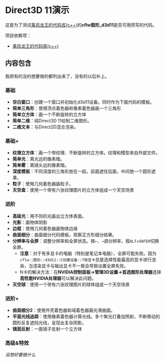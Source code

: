 # Direct3D 11演示
这是为了测试[乘风龙王的代码库(c++)](https://github.com/cflw/cflw_cpp)的**cflw图形_d3d11**是否可用而写的代码。


项目依赖项：
* [乘风龙王的代码库(c++)](https://github.com/cflw/cflw_cpp)

## 内容包含
我把有的没的想要做的都列出来了，没有的以后补上。

### 基础

* **空白窗口**：创建一个窗口并初始化d3d11设备。同时作为下面代码的模板。
* **简单三角形**：使用顶点着色器和像素着色器画一个三角形
* **简单立方体**：画一个不断旋转的立方体
* **简单二维**：纯Direct3D 11绘制二维图形。
* **二维文本**：与Direct2D混合渲染。

### 基础+

* **纹理立方体**：画一个带纹理、不断旋转的立方体。纹理和模型来自外部文件。
* **简单光**：离光远的像素暗。
* **简单雾**：离镜头远的像素暗。
* **深度模板**：不同深度的三角形放在一起，前面遮住后面，中间放一个圆形遮罩。
* **粒子**：使用几何着色器画粒子。
* **天空盒**：使用一个带有六张纹理图片的立方体组成一个天空场景

### 进阶

* **高级光**：用不同的光画出立方体表面。
* **光影**：画物体阴影
* **边框**：使用几何着色器画物体边缘
* **曲面细分**：曲面细分代码模板，观察正方形细分结果。
* **分辨率与全屏**：调整分辨率和全屏状态。按`←`、`→`调分辨率，按`ALT`+`ENTER`切换全屏。
	* **注意**：对于有多显卡的电脑（特别是笔记本电脑），全屏可能失败。因为`cflw::图形::d3d11::C创建设备::f取显卡`总是选择性能最高的显卡进行渲染，当渲染显卡与输出显卡不一致会导致设置全屏失败。
	* N卡的解决方法：在**NVIDIA控制面板->管理3D设置->首选图形处理器**选择**高性能NVIDIA处理器**可以解决此问题。
* **天空球**：使用一个带有六张纹理图片的球体组成一个天空场景

### 进阶+

* **曲面细分2**：使用外壳着色器和域着色器画光滑曲面。
* **平面光线追踪**：使用像素着色器计算光线。多个聚光灯叠加照射，不断移动的圆形反复遮挡光线，呈现出复杂阴影。
* **镜面反射**：一面镜子反射一个立方体

### 高级&特效

*没想好要做什么*